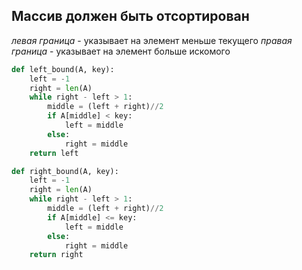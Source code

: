 Массив должен быть отсортирован
---
*левая граница* - указывает на элемент меньше текущего
*правая граница* - указывает на элемент больше искомого
```python
def left_bound(A, key):
    left = -1
    right = len(A)
    while right - left > 1:
        middle = (left + right)//2
        if A[middle] < key:
            left = middle
        else:
            right = middle
    return left

def right_bound(A, key):
    left = -1
    right = len(A)
    while right - left > 1:
        middle = (left + right)//2
        if A[middle] <= key:
            left = middle
        else:
            right = middle
    return right
```